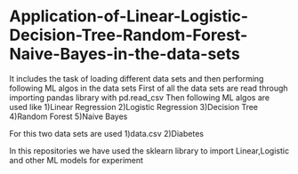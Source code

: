 # Application-of-Linear-Logistic-Decision-Tree-Random-Forest-Naive-Bayes-in-the-data-sets
It includes the task of loading different data sets and then performing following ML algos in the data sets
First of all the data sets are read through importing pandas library with pd.read_csv
Then following ML algos are used like
                                     1)Linear Regression
                                     2)Logistic Regression
                                     3)Decision Tree
                                     4)Random Forest
                                     5)Naive Bayes

For this two data sets are used
                               1)data.csv
                               2)Diabetes

In this repositories we have used the sklearn library to import Linear,Logistic and other ML models for experiment

